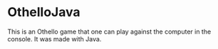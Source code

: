 # OthelloJava
This is an Othello game that one can play against the computer in the console.
It was made with Java.

